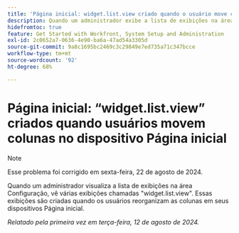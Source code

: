 ```yaml
---
title: 'Página inicial: widget.list.view criado quando o usuário move colunas no widget Página inicial'
description: Quando um administrador exibe a lista de exibições na área Configuração, ele vê muitas exibições chamadas widget.list.view. Essas exibições são criadas quando os usuários reorganizam as colunas em seus dispositivos Página inicial.
hidefromtoc: true
feature: Get Started with Workfront, System Setup and Administration
exl-id: 2c0652a7-0636-4e90-ba6a-47ad54a3305d
source-git-commit: 9a8c1695bc2469c3c29849e7ed735a71c347bcce
workflow-type: tm+mt
source-wordcount: '92'
ht-degree: 68%

---
```


# Página inicial: “widget.list.view” criados quando usuários movem colunas no dispositivo Página inicial

>[!NOTE]
>
>Esse problema foi corrigido em sexta-feira, 22 de agosto de 2024.

Quando um administrador visualiza a lista de exibições na área Configuração, vê várias exibições chamadas &quot;widget.list.view&quot;. Essas exibições são criadas quando os usuários reorganizam as colunas em seus dispositivos Página inicial.

_Relatado pela primeira vez em terça-feira, 12 de agosto de 2024._

